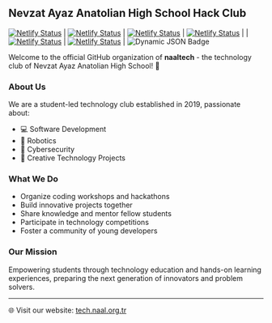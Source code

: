 ## Nevzat Ayaz Anatolian High School Hack Club

[![Netlify Status](https://api.netlify.com/api/v1/badges/b2109aab-755a-4666-bec2-59ed81819d38/deploy-status)](https://app.netlify.com/projects/nevzatayaz-etkilesim-agi/deploys) | [![Netlify Status](https://api.netlify.com/api/v1/badges/66759a92-d1d0-4acf-b05b-7c354b819ce0/deploy-status)](https://app.netlify.com/projects/nevzatayaz-admin/deploys) | [![Netlify Status](https://api.netlify.com/api/v1/badges/d82fcd75-dd51-46ee-a671-460d6c0f9f6f/deploy-status)](https://app.netlify.com/projects/nevzatayaz-ogr/deploys) | [![Netlify Status](https://api.netlify.com/api/v1/badges/aa1ee7f1-a652-46a9-8f09-bd3e5b2b9eaf/deploy-status)](https://app.netlify.com/projects/naaltech/deploys) | | [![Netlify Status](https://api.netlify.com/api/v1/badges/bcaa3b4a-55ec-4b85-acf1-cba9cd501fe2/deploy-status)](https://app.netlify.com/projects/naalfbc/deploys) | [![Netlify Status](https://api.netlify.com/api/v1/badges/438f0a78-2f3b-4b64-904d-f61f65bed9db/deploy-status)](https://app.netlify.com/projects/naalhack/deploys) | ![Dynamic JSON Badge](https://img.shields.io/badge/dynamic/json?url=https%3A%2F%2Fnews.naal.org.tr%2Fhealth&query=%24.status&label=API%20STATUS&labelColor=545a61&color=bef9c6)


Welcome to the official GitHub organization of **naaltech** - the technology club of Nevzat Ayaz Anatolian High School! 🚀

### About Us

We are a student-led technology club established in 2019, passionate about:
- 💻 Software Development
- 🤖 Robotics
- 🔐 Cybersecurity
- 🎨 Creative Technology Projects

### What We Do

- Organize coding workshops and hackathons
- Build innovative projects together
- Share knowledge and mentor fellow students
- Participate in technology competitions
- Foster a community of young developers

### Our Mission

Empowering students through technology education and hands-on learning experiences, preparing the next generation of innovators and problem solvers.

---

🌐 Visit our website: [tech.naal.org.tr](https://tech.naal.org.tr)
